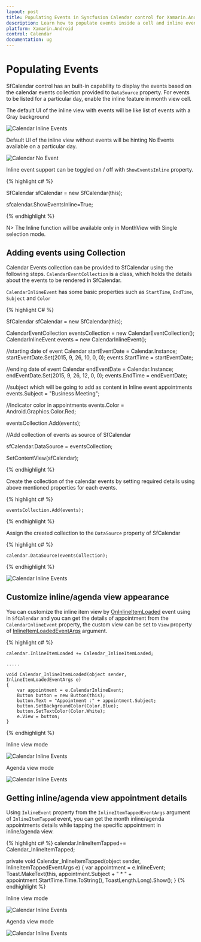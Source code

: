 ```yaml
---
layout: post
title: Populating Events in Syncfusion Calendar control for Xamarin.Android
description: Learn how to populate events inside a cell and inline events descriptions
platform: Xamarin.Android
control: Calendar
documentation: ug
---
```


# Populating Events

SfCalendar control has an built-in capability to display the events based on the calendar events collection provided to `DataSource` property. For events to be listed for a particular day, enable the inline feature in month view cell.

The default UI of the inline view with events will be like list of events with a Gray background

![Calendar Inline Events](images/inline_events.png)                                        


Default UI of the inline view without events will be hinting No Events available on a particular day.

![Calendar No Event](images/no_events.png)                                        


Inline event support can be toggled on / off with `ShowEventsInline` property.

{% highlight c# %}

SfCalendar sfCalendar = new SfCalendar(this);

sfcalendar.ShowEventsInline=True;

{% endhighlight %}

N> The Inline function will be available only in MonthView with Single selection mode.

## Adding events using Collection

Calendar Events collection can be provided to SfCalendar using the following steps. `CalendarEventCollection` is a class, which holds the details about the events to be rendered in SfCalendar. 

`CalendarInlineEvent` has some basic properties such as `StartTime`, `EndTime`, `Subject` and `Color`

{% highlight C# %}
		   
SfCalendar sfCalendar = new SfCalendar(this);

CalendarEventCollection eventsCollection = new CalendarEventCollection();
CalendarInlineEvent events = new CalendarInlineEvent();

//starting date of event
Calendar startEventDate = Calendar.Instance;
startEventDate.Set(2015, 9, 26, 10, 0, 0);
events.StartTime = startEventDate;

//ending date of event
Calendar endEventDate = Calendar.Instance;
endEventDate.Set(2015, 9, 26, 12, 0, 0);
events.EndTime = endEventDate;

//subject which will be going to add as content in Inline event appointments
events.Subject = "Business Meeting";

//Indicator color in appointments
events.Color = Android.Graphics.Color.Red;

eventsCollection.Add(events);

//Add collection of events as source of SfCalendar

sfCalendar.DataSource = eventsCollection;

SetContentView(sfCalendar);
		   
{% endhighlight %}

Create the collection of the calendar events by setting required details using above mentioned properties for each events.

{% highlight c# %}

	eventsCollection.Add(events);
	
{% endhighlight %}

Assign the created collection to the `DataSource` property of SfCalendar 

{% highlight c# %}

	calendar.DataSource(eventsCollection); 

{% endhighlight %}

![Calendar Inline Events](images/inline_events.png)      


## Customize inline/agenda view appearance

You can customize the inline item view by [OnInlineItemLoaded](https://help.syncfusion.com/cr/cref_files/xamarin-android/Syncfusion.SfCalendar.Android~Com.Syncfusion.Calendar.SfCalendar~InlineItemLoaded_EV.html) event using in `SfCalendar` and you can get the details of appointment from the `CalendarInlineEvent` property, the custom view can be set to `View` property of [InlineItemLoadedEventArgs](https://help.syncfusion.com/cr/cref_files/xamarin-android/Syncfusion.SfCalendar.Android~Com.Syncfusion.Calendar.InlineItemLoadedEventArgs.html) argument.

{% highlight c# %}

	calendar.InlineItemLoaded += Calendar_InlineItemLoaded; 

	.....

	void Calendar_InlineItemLoaded(object sender, InlineItemLoadedEventArgs e)
	{
		var appointment = e.CalendarInlineEvent;
		Button button = new Button(this);
		button.Text = "Appointment :" + appointment.Subject;
		button.SetBackgroundColor(Color.Blue);
		button.SetTextColor(Color.White);
		e.View = button;
	} 

{% endhighlight %}

Inline view mode

![Calendar Inline Events](images/Xamarin.Android-Calendar-Inlineitemcustomview.png) 

Agenda view mode

![Calendar Inline Events](images/Xamarin.Android-Calendar-Agendaitemcustomview.png) 
                                  
## Getting inline/agenda view appointment details

Using `InlineEvent` property from the `InlineItemTappedEventArgs` argument of `InlineItemTapped` event, you can get the month inline/agenda appointments details while tapping the specific appointment in inline/agenda view.

{% highlight c# %}
calendar.InlineItemTapped+= Calendar_InlineItemTapped; 

private void Calendar_InlineItemTapped(object sender, InlineItemTappedEventArgs e)
    {
        var appointment = e.InlineEvent;
        Toast.MakeText(this, appointment.Subject + " * " + appointment.StartTime.Time.ToString(), ToastLength.Long).Show(); 
    } 
{% endhighlight %}

Inline view mode

![Calendar Inline Events](images/Xamarin.Android-Calendar-Inlineitemtapped.png) 

Agenda view mode

![Calendar Inline Events](images/Xamarin.Android-Calendar-Agendaitemtapped.png) 


